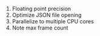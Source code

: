 1. Floating point precision
2. Optimize JSON file opening
3. Parallelize to multiple CPU cores
4. Note max frame count
